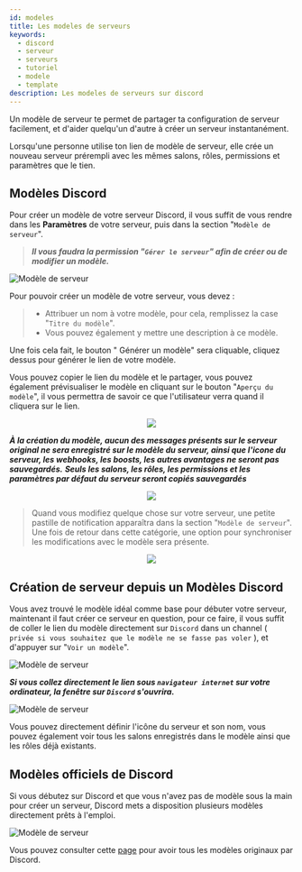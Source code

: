 ```yaml
---
id: modeles
title: Les modeles de serveurs
keywords:
  - discord
  - serveur
  - serveurs
  - tutoriel
  - modele
  - template
description: Les modeles de serveurs sur discord
---
```


Un modèle de serveur te permet de partager ta configuration de serveur facilement, et d'aider quelqu'un d'autre à créer un serveur instantanément.

Lorsqu'une personne utilise ton lien de modèle de serveur, elle crée un nouveau serveur prérempli avec les mêmes salons, rôles, permissions et paramètres que le tien.


## Modèles Discord


Pour créer un modèle de votre serveur Discord, il vous suffit de vous rendre dans les **Paramètres** de votre serveur, puis dans la section "`Modèle de serveur`". 

> ***Il vous faudra la permission "`Gérer le serveur`" afin de créer ou de modifier un modèle.***

![Modèle de serveur](https://cdn.discordapp.com/attachments/846315899451342879/846435603179765821/844481006797979668.png)


Pour pouvoir créer un modèle de votre serveur, vous devez : 

> - Attribuer un nom à votre modèle, pour cela, remplissez la case "`Titre du modèle`". 
> - Vous pouvez également y mettre une description à ce modèle.

Une fois cela fait, le bouton " Générer un modèle" sera cliquable, cliquez dessus pour générer le lien de votre modèle.

Vous pouvez copier le lien du modèle et le partager, vous pouvez également prévisualiser le modèle en cliquant sur le bouton "`Aperçu du modèle`", il vous permettra de savoir ce que l'utilisateur verra quand il cliquera sur le lien.

<p align="center">  <img src="https://media.discordapp.net/attachments/846315899451342879/846442503187202048/unknown.png">  </p>

***À la création du modèle, aucun des messages présents sur le serveur original ne sera enregistré sur le modèle du serveur, ainsi que l'icone du serveur, les webhooks, les boosts, les autres avantages ne seront  pas sauvegardés.***
***Seuls les salons, les rôles, les permissions et les paramètres par défaut du serveur seront copiés sauvegardés***

<p align="center">  <img src="https://media.discordapp.net/attachments/846315899451342879/846441679132950548/unknown.png">  </p>

> Quand vous modifiez quelque chose sur votre serveur, une petite pastille de notification apparaîtra dans la section "`Modèle de serveur`". 
Une fois de retour dans cette catégorie, une option pour synchroniser les modifications avec le modèle sera présente.

<p align="center">  <img src="https://cdn.discordapp.com/attachments/846315899451342879/846445535577112626/unknown.png">  </p>

## Création de serveur depuis un Modèles Discord

Vous avez trouvé le modèle idéal comme base pour débuter votre serveur, maintenant il faut créer ce serveur en question, pour ce faire, il vous suffit de coller le lien du modèle directement sur `Discord` dans un channel ( `privée si vous souhaitez que le modèle ne se fasse pas voler` ), et d'appuyer sur "`Voir un modèle`".


![Modèle de serveur](https://media.discordapp.net/attachments/846315899451342879/846448197311266867/unknown.png)

***Si vous collez directement le lien sous `navigateur internet` sur votre ordinateur, la fenêtre sur `Discord` s'ouvrira.***

![Modèle de serveur](https://cdn.discordapp.com/attachments/846449345263435796/846449891524870144/unknown.png)

Vous pouvez directement définir l'icône du serveur et son nom, vous pouvez également voir tous les salons enregistrés dans le modèle ainsi que les rôles déjà existants.

## Modèles officiels de Discord

Si vous débutez sur Discord et que vous n'avez pas de modèle sous la main pour créer un serveur, Discord mets a disposition plusieurs modèles directement prêts à l'emploi.

![Modèle de serveur](https://cdn.discordapp.com/attachments/846449345263435796/846452152066244618/unknown.png)

Vous pouvez consulter cette  [page](https://discordapp.com/why-discord)  pour avoir tous les modèles originaux par Discord.
